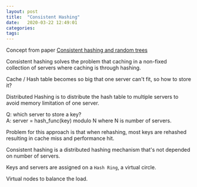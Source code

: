 ```yaml
---
layout: post
title:  "Consistent Hashing"
date:   2020-03-22 12:49:01 
categories: 
tags: 
---
```


Concept from paper [Consistent hashing and random trees](https://www.akamai.com/us/en/multimedia/documents/technical-publication/consistent-hashing-and-random-trees-distributed-caching-protocols-for-relieving-hot-spots-on-the-world-wide-web-technical-publication.pdf)

Consistent hashing solves the problem that caching in a non-fixed collection of servers where caching is through hashing.  

Cache / Hash table becomes so big that one server can't fit, so how to store it?

Distributed Hashing is to distribute the hash table to multiple servers to avoid memory limitation of one server.

Q: which server to store a key?  
A: server = hash_func(key) modulo
N where N is number of servers.

Problem for this approach is that when rehashing, most keys are rehashed resulting in cache miss and performance hit.  

Consistent hashing is a distributed hashing mechanism that's not depended on number of servers.

Keys and servers are assigned on a `Hash Ring`, a virtual circle. 

Virtual nodes to balance the load.

